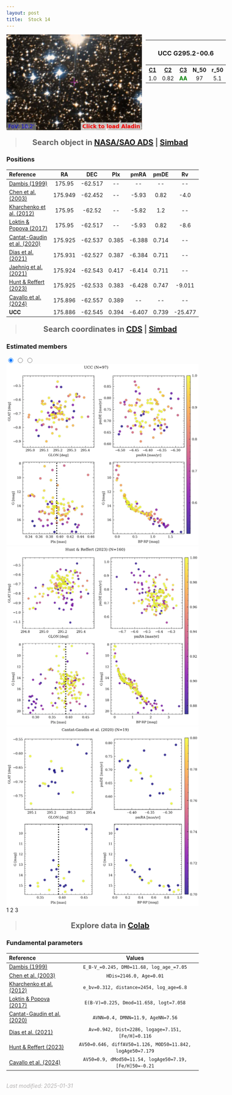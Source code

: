 ```yaml
---
layout: post
title:  Stock 14
---
```

<div style="display: flex; justify-content: space-between; width:720px;height:250px">
<div style="text-align: center;">
<!-- WEBP image -->
<img id="myImage" src="https://raw.githubusercontent.com/ucc23/Q4N/main/plots/stock14_aladin.webp" alt="Clickable Image" style="width:355px;height:250px; cursor: pointer;">

<!-- Div to contain Aladin Lite viewer -->
<div id="aladin-lite-div" style="width:355px;height:250px;display:none;"></div>

<!-- Aladin Lite script (will be loaded after the image is clicked) -->
<script type="text/javascript">
// Function to load Aladin Lite after image click and hide the image
function loadAladinLiteAndHideImage() {
    // Dynamically load the Aladin Lite script
    let aladinScript = document.createElement('script');
    aladinScript.src = "https://aladin.cds.unistra.fr/AladinLite/api/v3/latest/aladin.js";
    aladinScript.charset = "utf-8";
    aladinScript.onload = function () {
        A.init.then(() => {
            let aladin = A.aladin('#aladin-lite-div', {survey:"P/DSS2/color", fov:0.17, target: "175.886 -62.545"});
            // Remove the image
            document.getElementById('myImage').remove();
            // Hide the image
            //document.getElementById('myImage').style.visibility = "hidden";
            // Show the Aladin Lite viewer
            document.getElementById('aladin-lite-div').style.display = 'block';
        });
     };
    document.head.appendChild(aladinScript);
}
// Event listener for image click
document.getElementById('myImage').addEventListener('click', loadAladinLiteAndHideImage);
</script>
</div>
<!-- Left block -->

<table style="text-align: center; width:355px;height:250px;">
  <!-- Row 1 (title) -->
  <tr>
    <td colspan="5"><h3>UCC G295.2-00.6</h3></td>
  </tr>
  <!-- Row 2 -->
  <tr>
    <th><a href="https://ucc.ar/faq#what-are-the-c1-c2-and-c3-parameters" title="Photometric class">C1</a></th>
    <th><a href="https://ucc.ar/faq#what-are-the-c1-c2-and-c3-parameters" title="Density class">C2</a></th>
    <th><a href="https://ucc.ar/faq#what-are-the-c1-c2-and-c3-parameters" title="Combined class">C3</a></th>
    <th><div title="Stars with membership probability >50%">N_50</div></th>
    <th><div title="Radius that contains half the members [arcmin]">r_50</div></th>
  </tr>
  <!-- Row 3 -->
  <tr>
    <td>1.0</td>
    <td>0.82</td>
    <td><span style="color: green; font-weight: bold;">A</span><span style="color: green; font-weight: bold;">A</span></td>
    <td>97</td>
    <td>5.1</td>
  </tr>
</table>
</div>

> <p style="text-align:center; font-weight: bold; font-size:20px">Search object in <a data-umami-event="nasa_search" href="https://ui.adsabs.harvard.edu/search/q=%20collection%3Aastronomy%20body%3A%22Stock%2014%22&sort=date%20desc%2C%20bibcode%20desc&p_=0" target="_blank">NASA/SAO ADS</a> | <a data-umami-event="simbad_search" href="https://simbad.cds.unistra.fr/simbad/sim-id-refs?Ident=stock14" target="_blank">Simbad</a></p>


### Positions

| Reference    | RA    | DEC   | Plx  | pmRA  | pmDE   |  Rv  |
| :---         | :---: | :---: | :---: | :---: | :---: | :---: |
|[Dambis (1999)](https://ui.adsabs.harvard.edu/abs/1999AstL...25....7D) | 175.95 | -62.517 | -- | -- | -- | -- |
|[Chen et al. (2003)](https://ui.adsabs.harvard.edu/abs/2003AJ....125.1397C) | 175.949 | -62.452 | -- | -5.93 | 0.82 | -4.0 |
|[Kharchenko et al. (2012)](https://ui.adsabs.harvard.edu/abs/2012A%26A...543A.156K) | 175.95 | -62.52 | -- | -5.82 | 1.2 | -- |
|[Loktin & Popova (2017)](https://ui.adsabs.harvard.edu/abs/2017AstBu..72..257L) | 175.95 | -62.517 | -- | -5.93 | 0.82 | -8.6 |
|[Cantat-Gaudin et al. (2020)](https://ui.adsabs.harvard.edu/abs/2020A%26A...640A...1C) | 175.925 | -62.537 | 0.385 | -6.388 | 0.714 | -- |
|[Dias et al. (2021)](https://ui.adsabs.harvard.edu/abs/2021MNRAS.504..356D) | 175.931 | -62.527 | 0.387 | -6.384 | 0.711 | -- |
|[Jaehnig et al. (2021)](https://ui.adsabs.harvard.edu/abs/2021ApJ...923..129J) | 175.924 | -62.543 | 0.417 | -6.414 | 0.711 | -- |
|[Hunt & Reffert (2023)](https://ui.adsabs.harvard.edu/abs/2023A%26A...673A.114H) | 175.925 | -62.533 | 0.383 | -6.428 | 0.747 | -9.011 |
|[Cavallo et al. (2024)](https://ui.adsabs.harvard.edu/abs/2024AJ....167...12C) | 175.896 | -62.557 | 0.389 | -- | -- | -- |
| **UCC** |175.886 | -62.545 | 0.394 | -6.407 | 0.739 | -25.477 |

> <p style="text-align:center; font-weight: bold; font-size:20px">Search coordinates in <a data-umami-event="cds_coord_search" href="https://cdsportal.u-strasbg.fr/?target=175.886,-62.545" target="_blank">CDS</a> | <a data-umami-event="simbad_coord_search" href="https://simbad.cds.unistra.fr/mobile/object_list.html?coord=175.886%20-62.545&output=json&radius=5&userEntry=stock14" target="_blank">Simbad</a></p>

### Estimated members

<div class="carousel">
<input type="radio" name="radio-btn" id="slide1" checked>
<input type="radio" name="radio-btn" id="slide2">
<input type="radio" name="radio-btn" id="slide3">
<div class="slides">
<div class="slide">
<a href="https://raw.githubusercontent.com/ucc23/Q4N/main/plots/stock14.webp" target="_blank">
<img src="https://raw.githubusercontent.com/ucc23/Q4N/main/plots/stock14.webp" alt="Stock 14 UCC">
</a>
</div>
<div class="slide">
<a href="https://raw.githubusercontent.com/ucc23/Q4N/main/plots/stock14_HUNT23.webp" target="_blank">
<img src="https://raw.githubusercontent.com/ucc23/Q4N/main/plots/stock14_HUNT23.webp" alt="Stock 14 HUNT23">
</a>
</div>
<div class="slide">
<a href="https://raw.githubusercontent.com/ucc23/Q4N/main/plots/stock14_CANTAT20.webp" target="_blank">
<img src="https://raw.githubusercontent.com/ucc23/Q4N/main/plots/stock14_CANTAT20.webp" alt="Stock 14 CANTAT20">
</a>
</div>
</div>
<div class="indicators">
<label for="slide1">1</label>
<label for="slide2">2</label>
<label for="slide3">3</label>
</div>
</div>


> <p style="text-align:center; font-weight: bold; font-size:20px">Explore data in <a data-umami-event="colab" href="https://colab.research.google.com/github/ucc23/ucc/blob/main/assets/notebook.ipynb" target="_blank">Colab</a></p>


### Fundamental parameters

| Reference |  Values |
| :---         |     :---:      |
| [Dambis (1999)](https://ui.adsabs.harvard.edu/abs/1999AstL...25....7D) | `E_B-V_=0.245, DM0=11.68, log_age_=7.05` |
| [Chen et al. (2003)](https://ui.adsabs.harvard.edu/abs/2003AJ....125.1397C) | `HDis=2146.0, Age=0.01` |
| [Kharchenko et al. (2012)](https://ui.adsabs.harvard.edu/abs/2012A%26A...543A.156K) | `e_bv=0.312, distance=2454, log_age=6.8` |
| [Loktin & Popova (2017)](https://ui.adsabs.harvard.edu/abs/2017AstBu..72..257L) | `E(B-V)=0.225, Dmod=11.658, logt=7.058` |
| [Cantat-Gaudin et al. (2020)](https://ui.adsabs.harvard.edu/abs/2020A%26A...640A...1C) | `AVNN=0.4, DMNN=11.9, AgeNN=7.56` |
| [Dias et al. (2021)](https://ui.adsabs.harvard.edu/abs/2021MNRAS.504..356D) | `Av=0.942, Dist=2286, logage=7.151, [Fe/H]=0.116` |
| [Hunt & Reffert (2023)](https://ui.adsabs.harvard.edu/abs/2023A%26A...673A.114H) | `AV50=0.646, diffAV50=1.126, MOD50=11.842, logAge50=7.179` |
| [Cavallo et al. (2024)](https://ui.adsabs.harvard.edu/abs/2024AJ....167...12C) | `AV50=0.9, dMod50=11.54, logAge50=7.19, [Fe/H]50=-0.21` |

<br>
<font color="b3b1b1"><i>Last modified: 2025-01-31</i></font>
